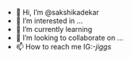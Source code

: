 - 👋 Hi, I’m @sakshikadekar
- 👀 I’m interested in ...
- 🌱 I’m currently learning 
- 💞️ I’m looking to collaborate on ...
- 📫 How to reach me IG:-_jiggs_

<!---
sakshikadekar/sakshikadekar is a ✨ special ✨ repository because its `README.md` (this file) appears on your GitHub profile.
You can click the Preview link to take a look at your changes.
--->
